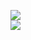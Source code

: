 [![](https://img.shields.io/badge/Made%20With-Github%20Spray-lightgrey.svg?style=for-the-badge&logo=github)](https://github.com/Annihil/github-spray#6671)  
[![](https://i.imgur.com/2DrTn0Z.gif)](https://github.com/Annihil/github-spray)